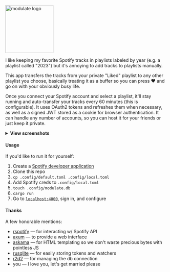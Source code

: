 <p>
  <img src="https://github.com/zaknesler/spotify-sync/assets/7189795/729fbc30-d1f7-4e5b-a9ac-610ca680634e" alt="modulate logo" width="150">
</p>

I like keeping my favorite Spotify tracks in playlists labeled by year (e.g. a playlist called "2023") but it's annoying to add tracks to playlists manually.

This app transfers the tracks from your private "Liked" playlist to any other playlist you choose, basically treating it as a buffer so you can press ❤️ and go on with your obviously busy life.

Once you connect your Spotify account and select a playlist, it'll stay running and auto-transfer your tracks every 60 minutes (this is configurable). It uses OAuth2 tokens and refreshes them when necessary, as well as a signed JWT stored as a cookie for browser authentication. It can handle any number of accounts, so you can host it for your friends or just keep it private.

<details>
  <summary><strong>View screenshots</strong></summary>
  <img src="https://github.com/zaknesler/spotify-sync/assets/7189795/05d2cd75-9ec6-4398-bf32-8afafe2206e3" alt="screenshot before configuring watcher" width="400">
  <br>
  <img src="https://github.com/zaknesler/spotify-sync/assets/7189795/fbdf90c2-eb33-48b4-8944-0758fbf1f751" alt="screenshot after configuring watcher" width="400">
</details>

#### Usage

If you'd like to run it for yourself:

1. Create a [Spotify developer application](https://developer.spotify.com/dashboard)
1. Clone this repo
1. `cp .config/default.toml .config/local.toml`
1. Add Spotify creds to `.config/local.toml`
1. `touch .config/modulate.db`
1. `cargo run`
1. Go to [`localhost:4000`](http://localhost:4000), sign in, and configure

#### Thanks

A few honorable mentions:

- [rspotify](https://github.com/ramsayleung/rspotify) — for interacting w/ Spotify API
- [axum](https://github.com/tokio-rs/axum) — to provide a web interface
- [askama](https://github.com/djc/askama) — for HTML templating so we don't waste precious bytes with pointless JS
- [rusqlite](https://github.com/rusqlite/rusqlite) — for easily storing tokens and watchers
- [r2d2](https://github.com/sfackler/r2d2) — for managing the db connection
- you — I love you, let's get married please
